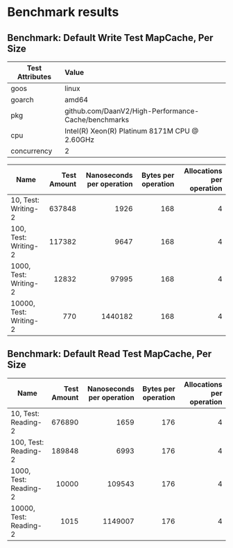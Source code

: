 # Benchmark results

## Benchmark: Default Write Test MapCache, Per Size 

|Test Attributes|Value|
|---------------|:-----|
|goos|linux|
|goarch|amd64|
|pkg|github.com/DaanV2/High-Performance-Cache/benchmarks|
|cpu|Intel(R) Xeon(R) Platinum 8171M CPU @ 2.60GHz|
|concurrency|2|

|Name|Test Amount|Nanoseconds per operation|Bytes per operation|Allocations per operation|
|----|---:|---:|---:|---:|
|10, Test: Writing-2|637848|1926|168|4|
|100, Test: Writing-2|117382|9647|168|4|
|1000, Test: Writing-2|12832|97995|168|4|
|10000, Test: Writing-2|770|1440182|168|4|

## Benchmark: Default Read Test MapCache, Per Size 

|Name|Test Amount|Nanoseconds per operation|Bytes per operation|Allocations per operation|
|----|---:|---:|---:|---:|
|10, Test: Reading-2|676890|1659|176|4|
|100, Test: Reading-2|189848|6993|176|4|
|1000, Test: Reading-2|10000|109543|176|4|
|10000, Test: Reading-2|1015|1149007|176|4|

